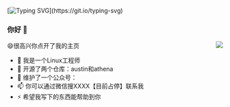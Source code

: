 
<!--   my-ticker -->    
[![Typing SVG](https://readme-typing-svg.herokuapp.com?color=%2336BCF7&center=true&vCenter=true&width=600&lines=Hi+there+👋,+I+am+Sanra+Alice;+Welcome+to+My+Profile!;Over+3+years+of+programming+experience;Always+learning+new+things+;Machine+learning+enthusiast+;)](https://git.io/typing-svg)


### 你好 👋

<img align="right" src="https://github-readme-stats.vercel.app/api?username=ZhongFuCheng3y&show_icons=true&icon_color=CE1D2D&text_color=718096&bg_color=ffffff&hide_title=true&theme=radical" />


😄很高兴你点开了我的主页

- 🔭 我是一个Linux工程师
- 🌱 开源了两个仓库：austin和athena
- 👯 维护了一个公众号：
- 📫 你可以通过微信搜XXXX【目前占停】联系我
- ⚡ 希望我写下的东西能帮助到你
